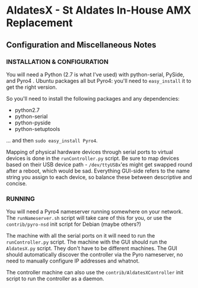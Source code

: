 AldatesX - St Aldates In-House AMX Replacement
==========================================

Configuration and Miscellaneous Notes
-------------------------------------

### INSTALLATION & CONFIGURATION ###

You will need a Python (2.7 is what I've used) with python-serial, PySide, and
Pyro4 . Ubuntu packages all but Pyro4: you'll need to `easy_install` it to get
the right version.

So you'll need to install the following packages and any dependencies:

* python2.7
* python-serial
* python-pyside
* python-setuptools

... and then `sudo easy_install Pyro4`.

Mapping of physical hardware devices through serial ports to virtual devices is
done in the `runController.py` script. Be sure to map devices based on their USB
device path - `/dev/ttyUSBx`'es might get swapped round after a reboot, which
would be sad. Everything GUI-side refers to the name string you assign to each
device, so balance these between descriptive and concise.


### RUNNING ###

You will need a Pyro4 nameserver running somewhere on your network. The 
`runNameserver.sh` script will take care of this for you, or use the
`contrib/pyro-nsd` init script for Debian (maybe others?)

The machine with all the serial ports on it will need to run the 
`runController.py` script. The machine with the GUI should run the `AldatesX.py`
script. They don't have to be different machines. The GUI should automatically
discover the controller via the Pyro nameserver, no need to manually configure
IP addresses and whatnot.

The controller machine can also use the `contrib/AldatesXController` init script
to run the controller as a daemon.
